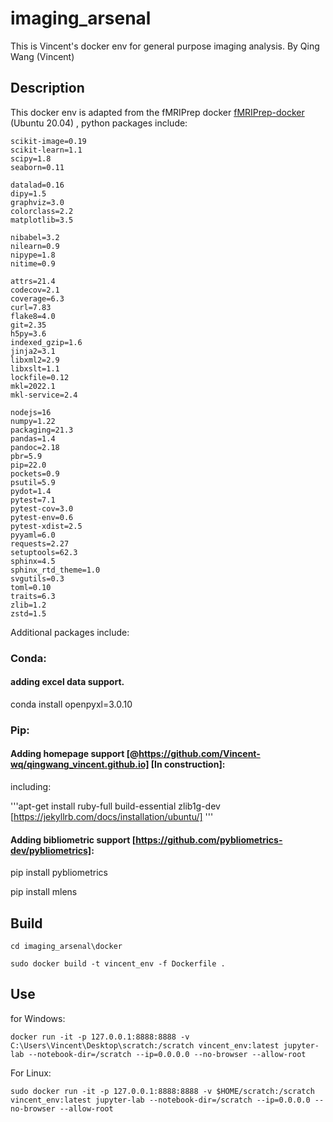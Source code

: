 # imaging_arsenal
This is Vincent's docker env for general purpose imaging analysis.
By Qing Wang (Vincent)

## Description
This docker env is adapted from the fMRIPrep docker [fMRIPrep-docker](https://github.com/nipreps/fmriprep/blob/master/Dockerfile) (Ubuntu 20.04) , python packages include: 

```
scikit-image=0.19
scikit-learn=1.1
scipy=1.8
seaborn=0.11

datalad=0.16
dipy=1.5
graphviz=3.0
colorclass=2.2
matplotlib=3.5

nibabel=3.2
nilearn=0.9
nipype=1.8
nitime=0.9

attrs=21.4
codecov=2.1
coverage=6.3
curl=7.83
flake8=4.0
git=2.35
h5py=3.6
indexed_gzip=1.6
jinja2=3.1
libxml2=2.9
libxslt=1.1
lockfile=0.12
mkl=2022.1
mkl-service=2.4

nodejs=16
numpy=1.22
packaging=21.3
pandas=1.4
pandoc=2.18
pbr=5.9
pip=22.0
pockets=0.9
psutil=5.9
pydot=1.4
pytest=7.1
pytest-cov=3.0
pytest-env=0.6
pytest-xdist=2.5
pyyaml=6.0
requests=2.27
setuptools=62.3
sphinx=4.5
sphinx_rtd_theme=1.0
svgutils=0.3
toml=0.10
traits=6.3
zlib=1.2
zstd=1.5
```

Additional packages include:

### Conda:

#### adding excel data support.
conda install openpyxl=3.0.10  

### Pip:

#### Adding homepage support [@https://github.com/Vincent-wq/qingwang_vincent.github.io] [In construction]:

including: 

'''apt-get install ruby-full build-essential zlib1g-dev 
[https://jekyllrb.com/docs/installation/ubuntu/]
'''

#### Adding bibliometric support [https://github.com/pybliometrics-dev/pybliometrics]:

pip install pybliometrics

pip install mlens

## Build

```
cd imaging_arsenal\docker

sudo docker build -t vincent_env -f Dockerfile .

```

## Use

for Windows:

```
docker run -it -p 127.0.0.1:8888:8888 -v C:\Users\Vincent\Desktop\scratch:/scratch vincent_env:latest jupyter-lab --notebook-dir=/scratch --ip=0.0.0.0 --no-browser --allow-root
```

For Linux:

```
sudo docker run -it -p 127.0.0.1:8888:8888 -v $HOME/scratch:/scratch vincent_env:latest jupyter-lab --notebook-dir=/scratch --ip=0.0.0.0 --no-browser --allow-root
```
